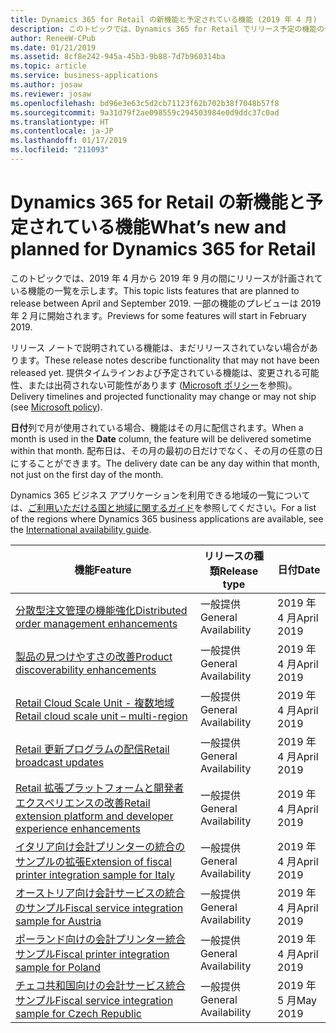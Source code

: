 ```yaml
---
title: Dynamics 365 for Retail の新機能と予定されている機能 (2019 年 4 月)
description: このトピックでは、Dynamics 365 for Retail でリリース予定の機能の一覧を示します。
author: ReneeW-CPub
ms.date: 01/21/2019
ms.assetid: 8cf8e242-945a-45b3-9b88-7d7b960314ba
ms.topic: article
ms.service: business-applications
ms.author: josaw
ms.reviewer: josaw
ms.openlocfilehash: bd96e3e63c5d2cb71123f62b702b38f7048b57f8
ms.sourcegitcommit: 9a31d79f2ae098559c294503984e0d9ddc37c0ad
ms.translationtype: HT
ms.contentlocale: ja-JP
ms.lasthandoff: 01/17/2019
ms.locfileid: "211093"
---
```

#  <a name="whats-new-and-planned-for-dynamics-365-for-retail"></a><span data-ttu-id="feb0c-103">Dynamics 365 for Retail の新機能と予定されている機能</span><span class="sxs-lookup"><span data-stu-id="feb0c-103">What’s new and planned for Dynamics 365 for Retail</span></span>

<span data-ttu-id="feb0c-104">このトピックでは、2019 年 4 月から 2019 年 9 月の間にリリースが計画されている機能の一覧を示します。</span><span class="sxs-lookup"><span data-stu-id="feb0c-104">This topic lists features that are planned to release between April and September 2019.</span></span> <span data-ttu-id="feb0c-105">一部の機能のプレビューは 2019 年 2 月に開始されます。</span><span class="sxs-lookup"><span data-stu-id="feb0c-105">Previews for some features will start in February 2019.</span></span> 

<span data-ttu-id="feb0c-106">リリース ノートで説明されている機能は、まだリリースされていない場合があります。</span><span class="sxs-lookup"><span data-stu-id="feb0c-106">These release notes describe functionality that may not have been released yet.</span></span> <span data-ttu-id="feb0c-107">提供タイムラインおよび予定されている機能は、変更される可能性、または出荷されない可能性があります ([Microsoft ポリシー](https://go.microsoft.com/fwlink/p/?linkid=2007332)を参照)。</span><span class="sxs-lookup"><span data-stu-id="feb0c-107">Delivery timelines and projected functionality may change or may not ship (see [Microsoft policy](https://go.microsoft.com/fwlink/p/?linkid=2007332)).</span></span>

<span data-ttu-id="feb0c-108">**日付**列で月が使用されている場合、機能はその月に配信されます。</span><span class="sxs-lookup"><span data-stu-id="feb0c-108">When a month is used in the **Date** column, the feature will be delivered sometime within that month.</span></span> <span data-ttu-id="feb0c-109">配布日は、その月の最初の日だけでなく、その月の任意の日にすることができます。</span><span class="sxs-lookup"><span data-stu-id="feb0c-109">The delivery date can be any day within that month, not just on the first day of the month.</span></span>

<span data-ttu-id="feb0c-110">Dynamics 365 ビジネス アプリケーションを利用できる地域の一覧については、[ご利用いただける国と地域に関するガイド](https://aka.ms/dynamics_365_international_availability_deck)を参照してください。</span><span class="sxs-lookup"><span data-stu-id="feb0c-110">For a list of the regions where Dynamics 365 business applications are available, see the [International availability guide](https://aka.ms/dynamics_365_international_availability_deck).</span></span>



| <span data-ttu-id="feb0c-111">機能</span><span class="sxs-lookup"><span data-stu-id="feb0c-111">Feature</span></span>                                                                                | <span data-ttu-id="feb0c-112">リリースの種類</span><span class="sxs-lookup"><span data-stu-id="feb0c-112">Release type</span></span>         | <span data-ttu-id="feb0c-113">日付</span><span class="sxs-lookup"><span data-stu-id="feb0c-113">Date</span></span>            |
|----------------------------------------------------------------------------------------|----------------------|-----------------------------------------------|
| [<span data-ttu-id="feb0c-114">分散型注文管理の機能強化</span><span class="sxs-lookup"><span data-stu-id="feb0c-114">Distributed order management enhancements</span></span>](distributed-order-management-enhancements.md) | <span data-ttu-id="feb0c-115">一般提供</span><span class="sxs-lookup"><span data-stu-id="feb0c-115">General Availability</span></span> | <span data-ttu-id="feb0c-116">2019 年 4 月</span><span class="sxs-lookup"><span data-stu-id="feb0c-116">April 2019</span></span>             |
| [<span data-ttu-id="feb0c-117">製品の見つけやすさの改善</span><span class="sxs-lookup"><span data-stu-id="feb0c-117">Product discoverability enhancements</span></span>](product-discoverability-enhancements.md)                 | <span data-ttu-id="feb0c-118">一般提供</span><span class="sxs-lookup"><span data-stu-id="feb0c-118">General Availability</span></span> | <span data-ttu-id="feb0c-119">2019 年 4 月</span><span class="sxs-lookup"><span data-stu-id="feb0c-119">April 2019</span></span>                                      |
| [<span data-ttu-id="feb0c-120">Retail Cloud Scale Unit - 複数地域</span><span class="sxs-lookup"><span data-stu-id="feb0c-120">Retail cloud scale unit – multi-region</span></span>](retail-cloud-scale-unit-multi-region.md)                        | <span data-ttu-id="feb0c-121">一般提供</span><span class="sxs-lookup"><span data-stu-id="feb0c-121">General Availability</span></span> | <span data-ttu-id="feb0c-122">2019 年 4 月</span><span class="sxs-lookup"><span data-stu-id="feb0c-122">April 2019</span></span>             |
| [<span data-ttu-id="feb0c-123">Retail 更新プログラムの配信</span><span class="sxs-lookup"><span data-stu-id="feb0c-123">Retail broadcast updates</span></span>](retail-broadcast-updates.md)                                          | <span data-ttu-id="feb0c-124">一般提供</span><span class="sxs-lookup"><span data-stu-id="feb0c-124">General Availability</span></span> | <span data-ttu-id="feb0c-125">2019 年 4 月</span><span class="sxs-lookup"><span data-stu-id="feb0c-125">April 2019</span></span>             |
| [<span data-ttu-id="feb0c-126">Retail 拡張プラットフォームと開発者エクスペリエンスの改善</span><span class="sxs-lookup"><span data-stu-id="feb0c-126">Retail extension platform and developer experience enhancements</span></span>](retail-extension-platform-developer-experience-enhancement.md)  | <span data-ttu-id="feb0c-127">一般提供</span><span class="sxs-lookup"><span data-stu-id="feb0c-127">General Availability</span></span> | <span data-ttu-id="feb0c-128">2019 年 4 月</span><span class="sxs-lookup"><span data-stu-id="feb0c-128">April 2019</span></span>             | 
| [<span data-ttu-id="feb0c-129">イタリア向け会計プリンターの統合のサンプルの拡張</span><span class="sxs-lookup"><span data-stu-id="feb0c-129">Extension of fiscal printer integration sample for Italy</span></span>](fiscal-printer-integration-sample-italy-2.md)           | <span data-ttu-id="feb0c-130">一般提供</span><span class="sxs-lookup"><span data-stu-id="feb0c-130">General Availability</span></span> | <span data-ttu-id="feb0c-131">2019 年 4 月</span><span class="sxs-lookup"><span data-stu-id="feb0c-131">April 2019</span></span>                                    |
| [<span data-ttu-id="feb0c-132">オーストリア向け会計サービスの統合のサンプル</span><span class="sxs-lookup"><span data-stu-id="feb0c-132">Fiscal service integration sample for Austria</span></span>](fiscal-service-integration-sample-austria.md)           | <span data-ttu-id="feb0c-133">一般提供</span><span class="sxs-lookup"><span data-stu-id="feb0c-133">General Availability</span></span> | <span data-ttu-id="feb0c-134">2019 年 4 月</span><span class="sxs-lookup"><span data-stu-id="feb0c-134">April 2019</span></span>                                    |
| [<span data-ttu-id="feb0c-135">ポーランド向けの会計プリンター統合サンプル</span><span class="sxs-lookup"><span data-stu-id="feb0c-135">Fiscal printer integration sample for Poland</span></span>](fiscal-printer-integration-sample-poland.md)           | <span data-ttu-id="feb0c-136">一般提供</span><span class="sxs-lookup"><span data-stu-id="feb0c-136">General Availability</span></span> | <span data-ttu-id="feb0c-137">2019 年 4 月</span><span class="sxs-lookup"><span data-stu-id="feb0c-137">April 2019</span></span>                                    |
| [<span data-ttu-id="feb0c-138">チェコ共和国向けの会計サービス統合サンプル</span><span class="sxs-lookup"><span data-stu-id="feb0c-138">Fiscal service integration sample for Czech Republic</span></span>](fiscal-service-integration-sample-czech-republic.md) | <span data-ttu-id="feb0c-139">一般提供</span><span class="sxs-lookup"><span data-stu-id="feb0c-139">General Availability</span></span> | <span data-ttu-id="feb0c-140">2019 年 5 月</span><span class="sxs-lookup"><span data-stu-id="feb0c-140">May 2019</span></span>                                      |



